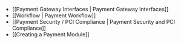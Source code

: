 - [[Payment Gateway Interfaces | Payment Gateway Interfaces]]
- [[Workflow | Payment Workflow]]
- [[Payment Security / PCI Compliance | Payment Security and PCI Compliance]]
- [[Creating a Payment Module]]
